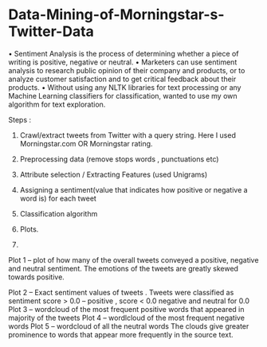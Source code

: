 # Data-Mining-of-Morningstar-s-Twitter-Data


•	Sentiment Analysis is the process of determining whether a piece of writing is positive, negative or neutral.
•	Marketers can use sentiment analysis to research public opinion of their company and products, or to analyze customer satisfaction and to get critical feedback about their products.
•	Without using any NLTK libraries for text processing or any Machine Learning classifiers for classification, wanted to use my own algorithm for text exploration.


Steps :
1)	Crawl/extract tweets from Twitter with a query string. Here I used Morningstar.com OR Morningstar rating.

2)	Preprocessing data (remove stops words , punctuations etc)
3)	Attribute selection / Extracting Features (used Unigrams)
4)	Assigning a sentiment(value that indicates how positive or negative a word is) for each tweet 
5)	Classification algorithm
6)	 Plots.
7)	
Plot 1 – plot of how many of the overall tweets conveyed a positive, negative and neutral sentiment. The emotions of the tweets are greatly skewed towards positive.

Plot 2 – Exact sentiment values of tweets . Tweets were classified as sentiment score > 0.0 – positive , score < 0.0 negative and neutral for 0.0
Plot 3 – wordcloud of the most frequent positive words that appeared in majority of the tweets
Plot 4 – wordlcloud of the most frequent negative words 
Plot 5 – wordcloud of all the neutral words
The clouds give greater prominence to words that appear more frequently in the source text.

